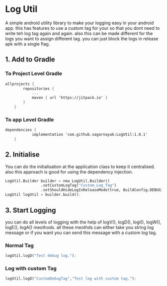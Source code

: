# Log Util

A simple android utility library to make your logging easy in your android app. this has features to use a custom tag for your so that you dont need to write teh log tag again and again. also this can be made different for the logs you want to assign different tag. you can just block the logs in release apk with a single flag.

## 1. Add to Gradle
### To Project Level Gradle
```ss
allprojects {
		repositories {
			...
			maven { url 'https://jitpack.io' }
		}
	}
```
### To app Level Gradle
```ss
dependencies {
	        implementation 'com.github.sagarnayak:LogUtil:1.0.1'
	}
```
## 2. Initialise
You can do the initialisation at the application class to keep it centralised. also this approach is good for using the dependency injection.
```ss
LogUtil.Builder builder = new LogUtil.Builder()
                .setCustomLogTag("Custom_Log_Tag")
                .setShouldHideLogInReleaseMode(true, BuildConfig.DEBUG);
LogUtil logUtil = builder.build();
```
## 3. Start Logging
you can do all levels of logging with the help of logV(), logD(), logI(), logW(), logE(), logA() meothods. all these meothds can either take you string log message or if you want you can send this message with a custom log tag.
### Normal Tag
```ss
logUtil.logD("Test debug log.");
```
### Log with custom Tag
```ss
logUtil.logD("CustomDebugTag","Test log with custom tag.");
```
